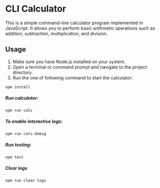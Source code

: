 # CLI Calculator

This is a simple command-line calculator program implemented in JavaScript. It allows you to perform basic arithmetic operations such as addition, subtraction, multiplication, and division.

## Usage

1. Make sure you have Node.js installed on your system.
2. Open a terminal or command prompt and navigate to the project directory.
3. Run the one of following command to start the calculator:

```shell
npm install
```


##### Run calculator:

```shell
npm run calc
```

##### To enable interactive logs:

```shell
npm run calc:debug
```

##### Run testing:

```shell
npm test
```

##### Clear logs

```shell
npm run clear-logs
```